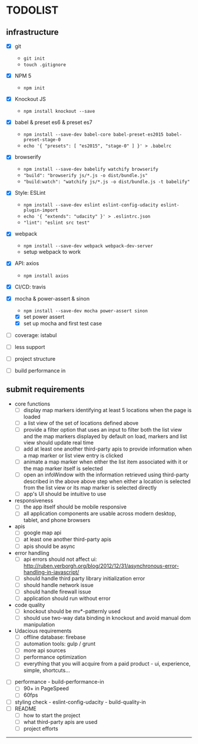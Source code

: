 # TODOLIST

## infrastructure

* [x] git
  * `git init`
  * `touch .gitignore` 
* [x] NPM 5
  * `npm init`
* [x] Knockout JS
  * `npm install knockout --save`
* [x] babel & preset es6 & preset es7
  * `npm install --save-dev babel-core babel-preset-es2015 babel-preset-stage-0`
  * `echo '{ "presets": [ "es2015", "stage-0" ] }' > .babelrc` 
* [x] browserify
  * `npm install --save-dev babelify watchify browserify`
  * `"build": "browserify js/*.js -o dist/bundle.js"`
  * `"build:watch": "watchify js/*.js -o dist/bundle.js -t babelify"`
* [x] Style: ESLint
  * `npm install --save-dev eslint eslint-config-udacity eslint-plugin-import`
  * `echo '{ "extends": "udacity" }' > .eslintrc.json`
  * `"lint": "eslint src test"`
* [x] webpack
  * `npm install --save-dev webpack webpack-dev-server`
  * setup webpack to work
* [x] API: axios
  * `npm install axios`
* [x] CI/CD: travis
* [x] mocha & power-assert & sinon
  * `npm install --save-dev mocha power-assert sinon`
  * [x] set power assert
  * [x] set up mocha and first test case 
* [ ] coverage: istabul
* [ ] less support
* [ ] project structure 
* [ ] build performance in 


## submit requirements 

* core functions 
  * [ ] display map markers identifying at least 5 locations when the page is loaded
  * [ ] a list view of the set of locations defined above 
  * [ ] provide a filter option that uses an input to filter both the list view and the map markers displayed by default on load, markers and list view should update real time 
  * [ ] add at least one another third-party apis to provide information when a map marker or list view entry is clicked
  * [ ] animate a map marker when either the list item associated with it or the map marker itself is selected
  * [ ] open an infoWindow with the information retrieved using third-party described in the above above step when either a location is selected from the list view or its map marker is selected directly
  * [ ] app's UI should be intuitive to use
* responsiveness
  * [ ] the app itself should be mobile responsive
  * [ ] all application components are usable across modern desktop, tablet, and phone browsers
* apis
  * [ ] google map api
  * [ ] at least one another third-party apis
  * [ ] apis should be async 
* error handling 
  * [ ] api errors should not affect ui: http://ruben.verborgh.org/blog/2012/12/31/asynchronous-error-handling-in-javascript/
  * [ ] should handle third party library initialization error 
  * [ ] should handle network issue 
  * [ ] should handle firewall issue
  * [ ] application should run without error
* code quality
  * [ ] knockout should be mv*-patternly used
  * [ ] should use two-way data binding in knockout and avoid manual dom manipulation 
* Udacious requirements
  * [ ] offline database: firebase
  * [ ] automation tools: gulp / grunt 
  * [ ] more api sources 
  * [ ] performance optimization
  * [ ] everything that you will acquire from a paid product - ui, experience, simple, shortcuts...
* [ ] performance - build-performance-in
  * [ ] 90+ in PageSpeed
  * [ ] 60fps 
* [ ] styling check - eslint-config-udacity - build-quality-in
* [ ] README
  * [ ] how to start the project
  * [ ] what third-party apis are used
  * [ ] project efforts 

---
 
[rubric]: https://review.udacity.com/#!/rubrics/17/view